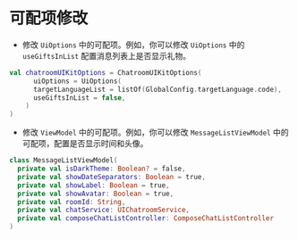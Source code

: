# 可配项修改

<Toc />

- 修改 `UiOptions` 中的可配项。例如，你可以修改 `UiOptions` 中的 `useGiftsInList` 配置消息列表上是否显示礼物。

```kotlin
val chatroomUIKitOptions = ChatroomUIKitOptions(
      uiOptions = UiOptions(
      targetLanguageList = listOf(GlobalConfig.targetLanguage.code),
      useGiftsInList = false,
    )
)
```

- 修改 `ViewModel` 中的可配项。例如，你可以修改 `MessageListViewModel` 中的可配项，配置是否显示时间和头像。

```kotlin
class MessageListViewModel(
  private val isDarkTheme: Boolean? = false,
  private val showDateSeparators: Boolean = true,
  private val showLabel: Boolean = true,
  private val showAvatar: Boolean = true,
  private val roomId: String,
  private val chatService: UIChatroomService,
  private val composeChatListController: ComposeChatListController
)
```

